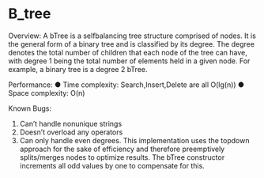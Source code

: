 # B_tree

Overview:
A bTree is a self­balancing tree structure comprised of nodes. It is the general form of a binary tree and is classified by its degree. The degree denotes the total number of children that each node of the tree can have, with degree ­1 being the total number of elements held in a given node. For example, a binary tree is a degree 2 bTree.

Performance:
● Time complexity: Search,Insert,Delete are all O(lg(n))
● Space complexity: O(n)

Known Bugs:
1. Can’t handle non­unique strings
2. Doesn’t overload any operators
3. Can only handle even degrees. This implementation uses the top­down approach for
the sake of efficiency and therefore pre­emptively splits/merges nodes to optimize results. The bTree constructor increments all odd values by one to compensate for this.
